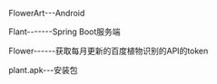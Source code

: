 FlowerArt---Android

Flant-------Spring Boot服务端

Flower------获取每月更新的百度植物识别的API的token

plant.apk---安装包
